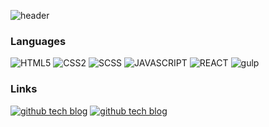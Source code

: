 ![header](https://capsule-render.vercel.app/api?type=waving&color=auto&height=300&section=header&text=welcome&fontSize=90&animation=fadeIn&fontAlignY=38&desc=bunnyattic's%20GitHub%20Profile&descAlignY=51&descAlign=62)

### Languages
![HTML5](https://img.shields.io/badge/html-E34F26?style=for-the-badge&logo=html5&logoColor=white) 
![CSS2](https://img.shields.io/badge/css-1572B6?style=for-the-badge&logo=css3&logoColor=white) 
![SCSS](https://img.shields.io/badge/scss-CC6699?style=for-the-badge&logo=sass&logoColor=white) 
![JAVASCRIPT](https://img.shields.io/badge/javascript-F7DF1E?style=for-the-badge&logo=javascript&logoColor=black) 
![REACT](https://img.shields.io/badge/react-61dafb?style=for-the-badge&logo=react&logoColor=black) 
![gulp](https://img.shields.io/badge/gulp-CF4647?style=for-the-badge&logo=gulp&logoColor=white)

### Links
[![github tech blog](https://img.shields.io/badge/tech_blog-181717?style=for-the-badge&logo=github&logoColor=white)](https://bunnyattic.github.io) 
[![github tech blog](https://img.shields.io/badge/mail-EA4335?style=for-the-badge&logo=gmail&logoColor=white)](mailto:yukim@bunnyattic.com)
